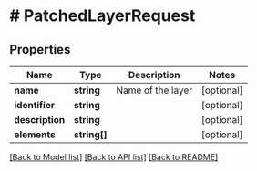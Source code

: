 # # PatchedLayerRequest

## Properties

Name | Type | Description | Notes
------------ | ------------- | ------------- | -------------
**name** | **string** | Name of the layer | [optional]
**identifier** | **string** |  | [optional]
**description** | **string** |  | [optional]
**elements** | **string[]** |  | [optional]

[[Back to Model list]](../../README.md#models) [[Back to API list]](../../README.md#endpoints) [[Back to README]](../../README.md)
